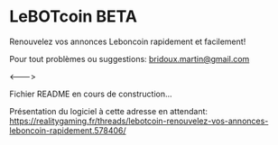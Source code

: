 # LeBOTcoin BETA
Renouvelez vos annonces Leboncoin rapidement et facilement!

Pour tout problèmes ou suggestions: bridoux.martin@gmail.com

<--->

Fichier README en cours de construction...

Présentation du logiciel à cette adresse en attendant: https://realitygaming.fr/threads/lebotcoin-renouvelez-vos-annonces-leboncoin-rapidement.578406/
